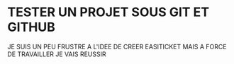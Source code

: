 # TESTER UN PROJET SOUS GIT ET GITHUB

JE SUIS UN PEU FRUSTRE A L'IDEE DE CREER EASITICKET MAIS A FORCE DE TRAVAILLER JE VAIS REUSSIR